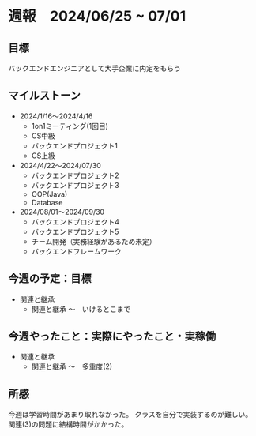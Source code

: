 # 週報　2024/06/25 ~ 07/01

## 目標
バックエンドエンジニアとして大手企業に内定をもらう

## マイルストーン
- 2024/1/16〜2024/4/16
    - 1on1ミーティング(1回目)
    - CS中級
    - バックエンドプロジェクト1
    - CS上級
- 2024/4/22〜2024/07/30
   - バックエンドプロジェクト2
   - バックエンドプロジェクト3
   - OOP(Java)
   - Database
- 2024/08/01〜2024/09/30
    - バックエンドプロジェクト4
    - バックエンドプロジェクト5
    - チーム開発（実務経験があるため未定）
    - バックエンドフレームワーク

## 今週の予定：目標
- 関連と継承
  - 関連と継承 〜　いけるとこまで
  
## 今週やったこと：実際にやったこと・実稼働
- 関連と継承
  - 関連と継承 〜　多重度(2)
  
## 所感
今週は学習時間があまり取れなかった。
クラスを自分で実装するのが難しい。関連(3)の問題に結構時間がかかった。
